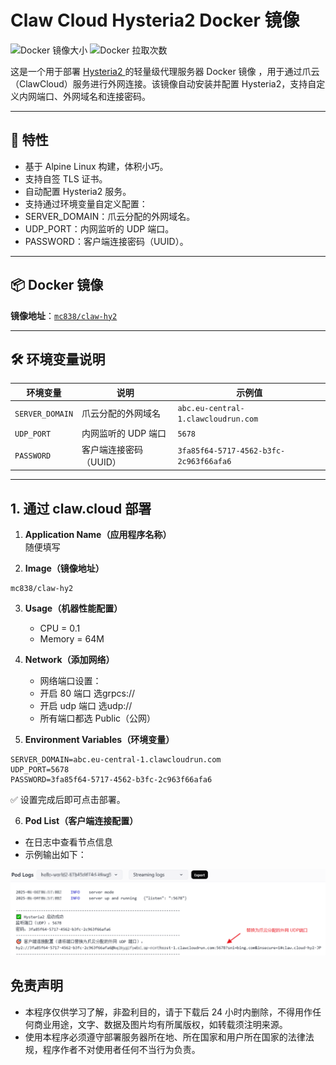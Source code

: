 
# Claw Cloud Hysteria2 Docker 镜像

![Docker 镜像大小](https://img.shields.io/docker/image-size/mc838/claw-hy2/latest)
![Docker 拉取次数](https://img.shields.io/docker/pulls/mc838/claw-hy2)

这是一个用于部署 [Hysteria2 ](https://github.com/vipmc838/claw-hy2)的轻量级代理服务器 Docker 镜像 ，用于通过爪云（ClawCloud）服务进行外网连接。该镜像自动安装并配置 Hysteria2，支持自定义内网端口、外网域名和连接密码。

---

## 🚀 特性

- 基于 Alpine Linux 构建，体积小巧。
- 支持自签 TLS 证书。
- 自动配置 Hysteria2 服务。
- 支持通过环境变量自定义配置：
- SERVER_DOMAIN：爪云分配的外网域名。
- UDP_PORT：内网监听的 UDP 端口。
- PASSWORD：客户端连接密码（UUID）。
---

## 📦 Docker 镜像

**镜像地址**：[`mc838/claw-hy2`](https://hub.docker.com/r/mc838/claw-hy2)

---

## 🛠️ 环境变量说明

| 环境变量            | 说明            | 示例值                                    |
| --------------- | ------------- | -------------------------------------- |
| `SERVER_DOMAIN` | 爪云分配的外网域名     | `abc.eu-central-1.clawcloudrun.com`    |
| `UDP_PORT`      | 内网监听的 UDP 端口  | `5678`                                 |
| `PASSWORD`      | 客户端连接密码（UUID） | `3fa85f64-5717-4562-b3fc-2c963f66afa6` |

---

## 1. 通过 claw.cloud 部署

1. **Application Name（应用程序名称）**  
   随便填写

2. **Image（镜像地址）**  
```env
mc838/claw-hy2
```

3. **Usage（机器性能配置）**  
   - CPU = 0.1 
   - Memory = 64M

4. **Network（添加网络）**  
   - 网络端口设置：
   - 开启 80 端口 选grpcs://
   - 开启 udp 端口 选udp://
   - 所有端口都选 Public（公网）

5. **Environment Variables（环境变量）**  
```env
SERVER_DOMAIN=abc.eu-central-1.clawcloudrun.com
UDP_PORT=5678
PASSWORD=3fa85f64-5717-4562-b3fc-2c963f66afa6
```

✅ 设置完成后即可点击部署。

6. **Pod List（客户端连接配置）**  

- 在日志中查看节点信息  
- 示例输出如下：

![示例输出](./ui.png)


## 免责声明

- 本程序仅供学习了解，非盈利目的，请于下载后 24 小时内删除，不得用作任何商业用途，文字、数据及图片均有所属版权，如转载须注明来源。  
- 使用本程序必须遵守部署服务器所在地、所在国家和用户所在国家的法律法规，程序作者不对使用者任何不当行为负责。


